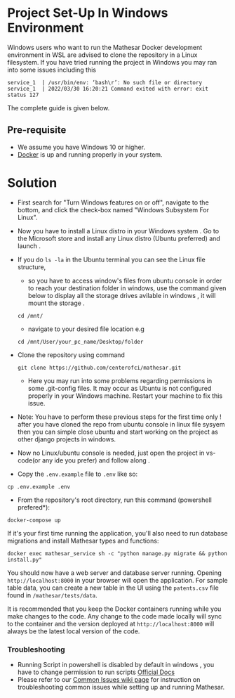 # Project Set-Up In Windows Environment
Windows users who want to run the Mathesar Docker development environment in WSL are advised to clone the repository in a Linux filesystem. 
If you have tried running the project in Windows you may ran into some issues including this 
```
service_1  | /usr/bin/env: ‘bash\r’: No such file or directory
service_1  | 2022/03/30 16:20:21 Command exited with error: exit status 127
```
The complete guide is given below.
## Pre-requisite
- We assume you have Windows 10 or higher.
- [Docker](https://docs.docker.com/get-docker/) is up and running properly in your system.

# Solution 
 - First search for "Turn Windows features on or off", navigate to the bottom, and click the check-box named "Windows Subsystem For Linux".
    
 - Now you have to install a Linux distro in your Windows system .
  Go to the Microsoft store and install any Linux distro (Ubuntu preferred) and launch .
 - If you do `ls -la` in the Ubuntu terminal you can see the Linux file structure,
     * so you have to access  window's files from ubuntu console in order to reach your destination folder in windows, use the  command given below to display all the storage drives avilable in windows , it will mount the storage .
     
     ``
     cd /mnt/
     ``
     * navigate to your desired file location e.g 
     ```
     cd /mnt/User/your_pc_name/Desktop/folder
     ```
 - Clone the repository using command
    ``` 
    git clone https://github.com/centerofci/mathesar.git
    ```
    * Here you may run into some problems regarding permissions in some .git-config files. It may occur as Ubuntu is not configured properly in your Windows machine. Restart your machine to fix this issue.
- Note: You have to perform these previous steps for the first time only ! after you have cloned the repo from ubuntu console in linux file sysyem then you can  simple close ubuntu and start working on the project as other django projects in windows.
- Now no Linux/ubuntu console is needed, just open the project in vs-code(or any ide you prefer) and follow along .
 - Copy the `.env.example` file to `.env` like so:
```
cp .env.example .env
```

- From the repository's root directory, run this command (powershell prefered*):
```
docker-compose up
```

If it's your first time running the application, you'll also need to run database migrations and install Mathesar types and functions:
```
docker exec mathesar_service sh -c "python manage.py migrate && python install.py"
```
 You should now have a web server and database server running. Opening `http://localhost:8000` in your browser will open the application. For sample table data, you can create a new table in the UI using the `patents.csv` file found in `/mathesar/tests/data`. 

It is recommended that you keep the Docker containers running while you make changes to the code. Any change to the code made locally will sync to the container and the version deployed at `http://localhost:8000` will always be the latest local version of the code.
### Troubleshooting
 * Running Script in powershell is disabled by default in windows , you have to change permission to run scripts  [Official Docs ](https://docs.microsoft.com/en-us/powershell/module/microsoft.powershell.security/set-executionpolicy?view=powershell-7.2) 
* Please refer to our [Common Issues wiki page](https://wiki.mathesar.org/engineering/common-issues) for instruction on troubleshooting common issues while setting up and running Mathesar.


